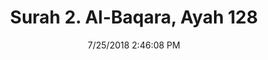 ---
title       : "Surah 2. Al-Baqara, Ayah 128"
date        : 7/25/2018 2:46:08 PM
draft       : false
type        : "quran"
layout      : "compare"
BookCode    : "CMP"
SurahNumber : "2"
AyahNumber  : "128"
TotalAyah   : "286"
---